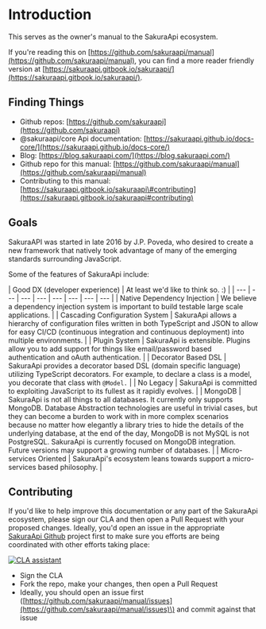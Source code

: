 # Introduction

This serves as the owner's manual to the SakuraApi ecosystem.

If you're reading this on [https://github.com/sakuraapi/manual](https://github.com/sakuraapi/manual), you can find a more reader friendly version at [https://sakuraapi.gitbook.io/sakuraapi/](https://sakuraapi.gitbook.io/sakuraapi/).

## Finding Things

* Github repos: [https://github.com/sakuraapi](https://github.com/sakuraapi)
* @sakuraapi/core Api documentation: [https://sakuraapi.github.io/docs-core/](https://sakuraapi.github.io/docs-core/)
*  Blog: [https://blog.sakuraapi.com/](https://blog.sakuraapi.com/)
* Github repo for this manual: [https://github.com/sakuraapi/manual](https://github.com/sakuraapi/manual)
* Contributing to this manual: [https://sakuraapi.gitbook.io/sakuraapi\#contributing](https://sakuraapi.gitbook.io/sakuraapi#contributing)

## Goals

SakuraAPI was started in late 2016 by J.P. Poveda, who desired to create a new framework that natively took advantage of many of the emerging standards surrounding JavaScript.

Some of the features of SakuraApi include:

| Good DX \(developer experience\) | At least we'd like to think so. :\) |
| --- | --- | --- | --- | --- | --- | --- | --- |
| Native Dependency Injection | We believe a dependency injection system is important to build testable large scale applications. |
| Cascading Configuration System | SakuraApi allows a hierarchy of configuration files written in both TypeScript and JSON to allow for easy CI/CD \(continuous integration and continuous deployment\) into multiple environments. |
| Plugin System | SakuraApi is extensible. Plugins allow you to add support for things like email/password based authentication and oAuth authentication. |
| Decorator Based DSL | SakuraApi provides a decorator based DSL \(domain specific language\) utilizing TypeScript decorators. For example, to declare a class is a model, you decorate that class with `@Model.` |
| No Legacy | SakuraApi is committed to exploiting JavaScript to its fullest as it rapidly evolves. |
| MongoDB | SakuraApi is not all things to all databases. It currently only supports MongoDB. Database Abstraction technologies are useful in trivial cases, but they can become a burden to work with in more complex scenarios because no matter how elegantly a library tries to hide the details of the underlying database, at the end of the day, MongoDB is not MySQL is not PostgreSQL. SakuraApi is currently focused on  MongoDB integration. Future versions may support a growing number of databases. |
| Micro-services Oriented | SakuraApi's ecosystem leans towards support a micro-services based philosophy. |

## Contributing

If you'd like to help improve this documentation or any part of the SakuraApi ecosystem, please sign our CLA and then open a Pull Request with your proposed changes. Ideally, you'd open an issue in the appropriate [SakuraApi Github](https://github.com/sakuraapi) project first to make sure you efforts are being coordinated with other efforts taking place: 

[![CLA assistant](https://cla-assistant.io/readme/badge/sakuraapi/manual)](https://cla-assistant.io/sakuraapi/manual)

* Sign the CLA
* Fork the repo, make your changes, then open a Pull Request
* Ideally, you should open an issue first \([https://github.com/sakuraapi/manual/issues](https://github.com/sakuraapi/manual/issues)\) and commit against that issue

